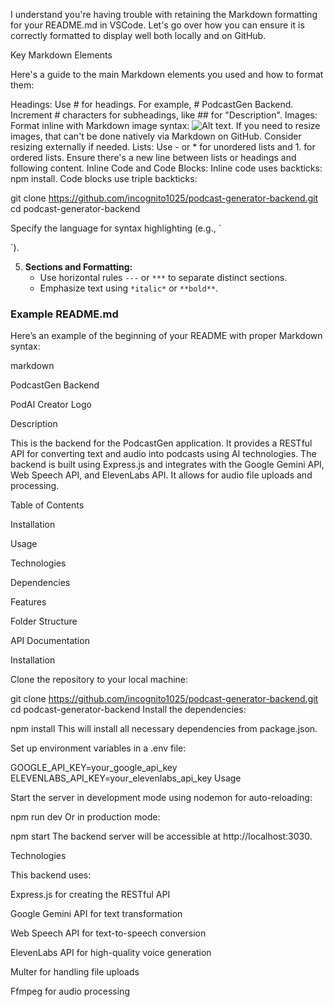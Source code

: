 I understand you're having trouble with retaining the Markdown formatting for your README.md in VSCode. Let's go over how you can ensure it is correctly formatted to display well both locally and on GitHub.


Key Markdown Elements

Here's a guide to the main Markdown elements you used and how to format them:


Headings:
Use # for headings. For example, # PodcastGen Backend.
Increment # characters for subheadings, like ## for "Description".
Images:
Format inline with Markdown image syntax: ![Alt text](relative/path/to/image.png).
If you need to resize images, that can't be done natively via Markdown on GitHub. Consider resizing externally if needed.
Lists:
Use - or * for unordered lists and 1. for ordered lists.
Ensure there's a new line between lists or headings and following content.
Inline Code and Code Blocks:
Inline code uses backticks: npm install.
Code blocks use triple backticks:
     
 git clone https://github.com/incognito1025/podcast-generator-backend.git
 cd podcast-generator-backend
 
     

Specify the language for syntax highlighting (e.g., `

 `).

5. **Sections and Formatting:**
   - Use horizontal rules `---` or `***` to separate distinct sections.
   - Emphasize text using `*italic*` or `**bold**`.

### Example README.md

Here’s an example of the beginning of your README with proper Markdown syntax:

markdown


PodcastGen Backend

PodAI Creator Logo


Description

This is the backend for the PodcastGen application. It provides a RESTful API for converting text and audio into podcasts using AI technologies. The backend is built using Express.js and integrates with the Google Gemini API, Web Speech API, and ElevenLabs API. It allows for audio file uploads and processing.


Table of Contents


Installation

Usage

Technologies

Dependencies

Features

Folder Structure

API Documentation


Installation

Clone the repository to your local machine:

git clone https://github.com/incognito1025/podcast-generator-backend.git
cd podcast-generator-backend
Install the dependencies:

npm install
This will install all necessary dependencies from package.json.


Set up environment variables in a .env file:

GOOGLE_API_KEY=your_google_api_key
ELEVENLABS_API_KEY=your_elevenlabs_api_key
Usage

Start the server in development mode using nodemon for auto-reloading:

npm run dev
Or in production mode:

npm start
The backend server will be accessible at http://localhost:3030.


Technologies

This backend uses:



Express.js for creating the RESTful API

Google Gemini API for text transformation

Web Speech API for text-to-speech conversion

ElevenLabs API for high-quality voice generation

Multer for handling file uploads

Ffmpeg for audio processing


